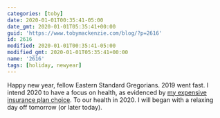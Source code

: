 ```yaml
---
categories: [toby]
date: 2020-01-01T00:35:41-05:00
date_gmt: 2020-01-01T05:35:41+00:00
guid: 'https://www.tobymackenzie.com/blog/?p=2616'
id: 2616
modified: 2020-01-01T00:35:41-05:00
modified_gmt: 2020-01-01T05:35:41+00:00
name: '2616'
tags: [holiday, newyear]
---
```


Happy new year, fellow Eastern Standard Gregorians.<!--more-->  2019 went fast.  I intend 2020 to have a focus on health, as evidenced by [my expensive insurance plan choice](/blog/2019/12/11/2599/).  To our health in 2020.  I will began with a relaxing day off tomorrow (or later today).
